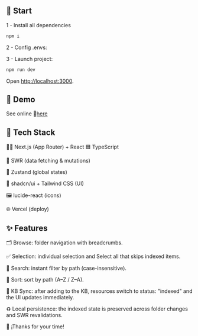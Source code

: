 ## 🏁 Start

1 - Install all dependencies

```bash
npm i
```

2 - Config .envs:

3 - Launch project:

```bash
npm run dev
```

Open [http://localhost:3000](http://localhost:3000).

## 💁 Demo

See online 🔗[here](https://file-picker-mpinna.vercel.app/)

## 🧰 Tech Stack

🧙‍♂️ Next.js (App Router) + React
🟦 TypeScript

🔁 SWR (data fetching & mutations)

🧠 Zustand (global states)

🧩 shadcn/ui + Tailwind CSS (UI)

🖼 lucide-react (icons)

🌐 Vercel (deploy)

## ✨ Features

🗂 Browse: folder navigation with breadcrumbs.

✅ Selection: individual selection and Select all that skips indexed items.

🔎 Search: instant filter by path (case-insensitive).

🔄 Sort: sort by path (A–Z / Z–A).

🧠 KB Sync: after adding to the KB, resources switch to status: "indexed" and the UI updates immediately.

♻️ Local persistence: the indexed state is preserved across folder changes and SWR revalidations.

🙏 ¡Thanks for your time!
